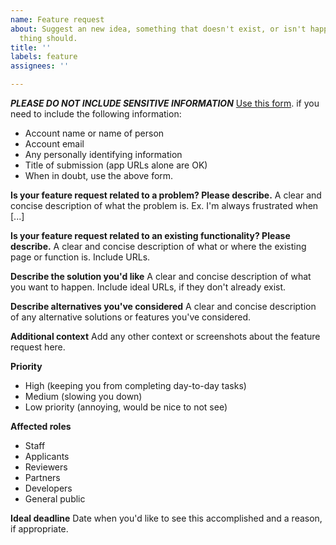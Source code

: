 ```yaml
---
name: Feature request
about: Suggest an new idea, something that doesn't exist, or isn't happening but you
  thing should.
title: ''
labels: feature
assignees: ''

---
```


_**PLEASE DO NOT INCLUDE SENSITIVE INFORMATION**_
[Use this form](https://docs.google.com/forms/d/e/1FAIpQLSdcn68IgWuk5-YyXF8ZuVK5Dxj5az6eemmLlqDsghJwEmxY6A/viewform). if you need to include the following information:
- Account name or name of person
- Account email
- Any personally identifying information
- Title of submission (app URLs alone are OK)
- When in doubt, use the above form.

**Is your feature request related to a problem? Please describe.**
A clear and concise description of what the problem is. Ex. I'm always frustrated when [...]

**Is your feature request related to an existing functionality? Please describe.**
A clear and concise description of what or where the existing page or function is. Include URLs.

**Describe the solution you'd like**
A clear and concise description of what you want to happen. Include ideal URLs, if they don't already exist.

**Describe alternatives you've considered**
A clear and concise description of any alternative solutions or features you've considered.

**Additional context**
Add any other context or screenshots about the feature request here.

**Priority**
- High (keeping you from completing day-to-day tasks)
- Medium (slowing you down)
- Low priority (annoying, would be nice to not see)

**Affected roles**
- Staff
- Applicants
- Reviewers
- Partners
- Developers
- General public

**Ideal deadline**
Date when you'd like to see this accomplished and a reason, if appropriate.

